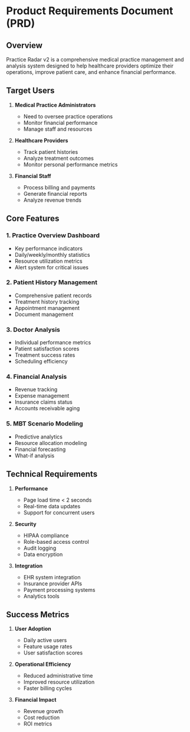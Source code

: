# Product Requirements Document (PRD)

## Overview

Practice Radar v2 is a comprehensive medical practice management and analysis system designed to help healthcare providers optimize their operations, improve patient care, and enhance financial performance.

## Target Users

1. **Medical Practice Administrators**
   - Need to oversee practice operations
   - Monitor financial performance
   - Manage staff and resources

2. **Healthcare Providers**
   - Track patient histories
   - Analyze treatment outcomes
   - Monitor personal performance metrics

3. **Financial Staff**
   - Process billing and payments
   - Generate financial reports
   - Analyze revenue trends

## Core Features

### 1. Practice Overview Dashboard
- Key performance indicators
- Daily/weekly/monthly statistics
- Resource utilization metrics
- Alert system for critical issues

### 2. Patient History Management
- Comprehensive patient records
- Treatment history tracking
- Appointment management
- Document management

### 3. Doctor Analysis
- Individual performance metrics
- Patient satisfaction scores
- Treatment success rates
- Scheduling efficiency

### 4. Financial Analysis
- Revenue tracking
- Expense management
- Insurance claims status
- Accounts receivable aging

### 5. MBT Scenario Modeling
- Predictive analytics
- Resource allocation modeling
- Financial forecasting
- What-if analysis

## Technical Requirements

1. **Performance**
   - Page load time < 2 seconds
   - Real-time data updates
   - Support for concurrent users

2. **Security**
   - HIPAA compliance
   - Role-based access control
   - Audit logging
   - Data encryption

3. **Integration**
   - EHR system integration
   - Insurance provider APIs
   - Payment processing systems
   - Analytics tools

## Success Metrics

1. **User Adoption**
   - Daily active users
   - Feature usage rates
   - User satisfaction scores

2. **Operational Efficiency**
   - Reduced administrative time
   - Improved resource utilization
   - Faster billing cycles

3. **Financial Impact**
   - Revenue growth
   - Cost reduction
   - ROI metrics